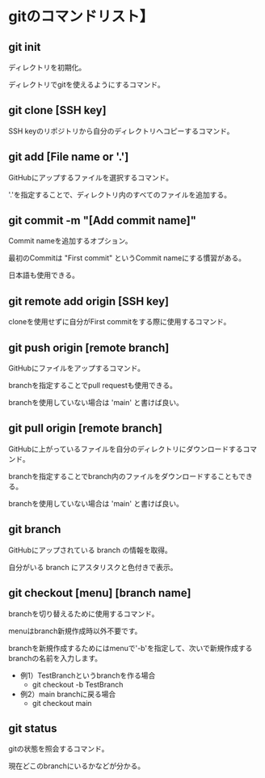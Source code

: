 # gitのコマンドリスト】

## git init
ディレクトリを初期化。

ディレクトリでgitを使えるようにするコマンド。

## git clone [SSH key]
SSH keyのリポジトリから自分のディレクトリへコピーするコマンド。

## git add [File name or '.']
GitHubにアップするファイルを選択するコマンド。

'.'を指定することで、ディレクトリ内のすべてのファイルを追加する。

## git commit -m "[Add commit name]"
Commit nameを追加するオプション。

最初のCommitは "First commit" というCommit nameにする慣習がある。

日本語も使用できる。

## git remote add origin [SSH key]
cloneを使用せずに自分がFirst commitをする際に使用するコマンド。

## git push origin [remote branch]
GitHubにファイルをアップするコマンド。

branchを指定することでpull requestも使用できる。

branchを使用していない場合は 'main' と書けば良い。

## git pull origin [remote branch]
GitHubに上がっているファイルを自分のディレクトリにダウンロードするコマンド。

branchを指定することでbranch内のファイルをダウンロードすることもできる。

branchを使用していない場合は 'main' と書けば良い。

## git branch
GitHubにアップされている branch の情報を取得。

自分がいる branch にアスタリスクと色付きで表示。

## git checkout [menu] [branch name]
branchを切り替えるために使用するコマンド。

menuはbranch新規作成時以外不要です。

branchを新規作成するためにはmenuで'-b'を指定して、次いで新規作成するbranchの名前を入力します。
 - 例1）TestBranchというbranchを作る場合
	- git checkout -b TestBranch
 - 例2）main branchに戻る場合
    - git checkout main

## git status
gitの状態を照会するコマンド。

現在どこのbranchにいるかなどが分かる。
    